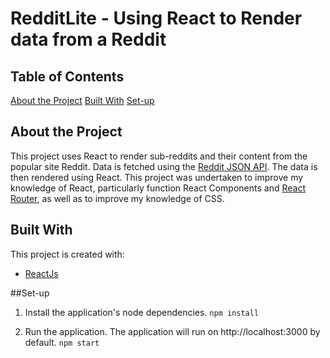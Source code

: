 # RedditLite - Using React to Render data from a Reddit

## Table of Contents
  [About the Project](#about-the-project)
  [Built With](#built-with)
  [Set-up](#setup)

  ## About the Project
  This project uses React to render sub-reddits and their content from the popular site Reddit. 
  Data is fetched using the [Reddit JSON API](https://github.com/reddit-archive/reddit/wiki/JSON).
  The data is then rendered using React. This project was undertaken to improve my knowledge of React,
  particularly function React Components and [React Router](https://v5.reactrouter.com/web/guides/quick-start), as well as to improve my knowledge of CSS.

  ## Built With
  This project is created with:
  * [ReactJs](#https://reactjs.org/)

  ##Set-up
  1. Install the application's node dependencies.
    `npm install`

  2. Run the application. The application will run on http://localhost:3000 by default.
    `npm start`
